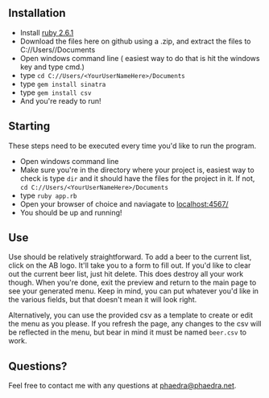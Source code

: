 ## Installation

 + Install [ruby 2.6.1](https://www.ruby-lang.org/en/news/2019/01/30/ruby-2-6-1-releashttps://www.ruby-lang.org/en/news/2019/01/30/ruby-2-6-1-releaed/)
 + Download the files here on github using a .zip, and extract the files to C://Users/<YourUserNameHere>/Documents
 + Open windows command line ( easiest way to do that is hit the windows key and type cmd.)
 + type `cd C://Users/<YourUserNameHere>/Documents`
 + type `gem install sinatra`
 + type `gem install csv`
 + And you're ready to run!

## Starting
  These steps need to be executed every time you'd like to run the program.

  + Open windows command line
  + Make sure you're in the directory where your project is, easiest way to check is type `dir` and it should have the files for the project in it. If not, `cd C://Users/<YourUserNameHere>/Documents`
  + type `ruby app.rb`
  + Open your browser of choice and naviagate to [localhost:4567/](http://localhost:4567/)
  + You should be up and running!

## Use
  Use should be relatively straightforward. To add a beer to the current list, click on the AB logo. It'll take you to a form to fill out.
  If you'd like to clear out the current beer list, just hit delete. This does destroy all your work though.
  When you're done, exit the preview and return to the main page to see your generated menu.
  Keep in mind, you can put whatever you'd like in the various fields, but that doesn't mean it will look right.

  Alternatively, you can use the provided csv as a template to create or edit the menu as you please. If you refresh the page, any changes to the csv
  will be reflected in the menu, but bear in mind it must be named `beer.csv` to work.

## Questions?
  Feel free to contact me with any questions at phaedra@phaedra.net.

